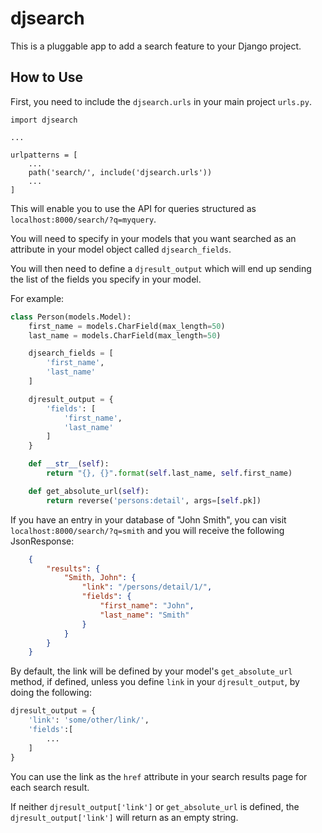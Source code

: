 # djsearch

This is a pluggable app to add a search feature to your Django project.

## How to Use
First, you need to include the `djsearch.urls` in your main project `urls.py`.

```
import djsearch

...

urlpatterns = [
    ...
    path('search/', include('djsearch.urls'))
    ...
]
```
This will enable you to use the API for queries structured as
`localhost:8000/search/?q=myquery`.

You will need to specify in your models that you want searched as an attribute in your model object called `djsearch_fields`.

You will then need to define a `djresult_output` which will end up sending the list of the fields you specify in your model.

For example:

```python
class Person(models.Model):
    first_name = models.CharField(max_length=50)
    last_name = models.CharField(max_length=50)

    djsearch_fields = [
        'first_name',
        'last_name'
    ]

    djresult_output = {
        'fields': [
            'first_name',
            'last_name'
        ]
    }

    def __str__(self):
        return "{}, {}".format(self.last_name, self.first_name)

    def get_absolute_url(self):
        return reverse('persons:detail', args=[self.pk])

```

If you have an entry in your database of "John Smith", you can visit `localhost:8000/search/?q=smith` and you will receive the following JsonResponse:

```json
    {
        "results": {
            "Smith, John": {
                "link": "/persons/detail/1/",
                "fields": {
                    "first_name": "John",
                    "last_name": "Smith"
                }
            }
        }
    }
```

By default, the link will be defined by your model's `get_absolute_url` method, if defined, unless you define `link` in your `djresult_output`, by doing the following:

```python
djresult_output = {
    'link': 'some/other/link/',
    'fields':[
        ...
    ]
}
```
You can use the link as the `href` attribute in your search results page for each search result.

If neither `djresult_output['link']` or `get_absolute_url` is defined, the `djresult_output['link']` will return as an empty string.
